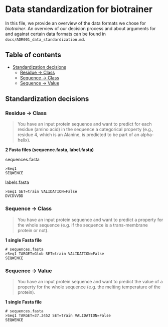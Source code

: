 # Data standardization for biotrainer

In this file, we provide an overview of the data formats we chose for *biotrainer*.
An overview of our decision process and about arguments for and against certain data formats can be found in
`docs/ADR001_data_standardization.md`.

## Table of contents

<!-- toc -->

- [Standardization decisions](#standardization-decisions)
  * [Residue -> Class](#residue---class)
  * [Sequence -> Class](#sequence---class)
  * [Sequence -> Value](#sequence---value)

<!-- tocstop -->

## Standardization decisions

### Residue -> Class

>You have an input protein sequence and want to predict 
for each residue (amino acid) in the sequence a categorical property 
(e.g., residue 4, which is an Alanine, is predicted to be part of an alpha-helix).

**2 Fasta files (sequence.fasta, label.fasta)**

sequences.fasta
```fasta
>Seq1
SEQWENCE
```

labels.fasta
```fasta
>Seq1 SET=train VALIDATION=False
DVCDVVDD
```

### Sequence -> Class

>You have an input protein sequence and want to predict a property for the whole sequence
(e.g. if the sequence is a trans-membrane protein or not).

**1 single Fasta file**
```fasta
# sequences.fasta
>Seq1 TARGET=Glob SET=train VALIDATION=False 
SEQWENCE
```

### Sequence -> Value

>You have an input protein sequence and want to predict the value of a property for the whole sequence
(e.g. the melting temperature of the protein).

**1 single Fasta file**
```fasta
# sequences.fasta
>Seq1 TARGET=37.3452 SET=train VALIDATION=False 
SEQWENCE
```
